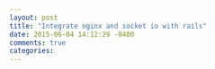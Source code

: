 ```yaml
---
layout: post
title: "Integrate nginx and socket io with rails"
date: 2015-06-04 14:12:29 -0400
comments: true
categories: 
---
```

